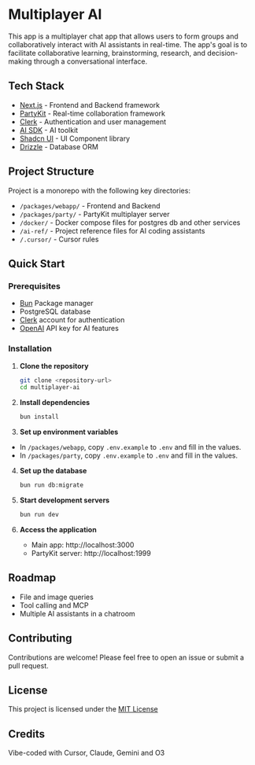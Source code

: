 # Multiplayer AI

This app is a multiplayer chat app that allows users to form groups and collaboratively interact with AI assistants in real-time. The app's goal is to facilitate collaborative learning, brainstorming, research, and decision-making through a conversational interface. 

## Tech Stack

* [Next.js](https://nextjs.org/) - Frontend and Backend framework
* [PartyKit](https://partykit.io/) - Real-time collaboration framework
* [Clerk](https://clerk.com/) - Authentication and user management
* [AI SDK](https://ai-sdk.dev/) - AI toolkit 
* [Shadcn UI](https://ui.shadcn.com/) - UI Component library
* [Drizzle](https://orm.drizzle.team/) - Database ORM

## Project Structure

Project is a monorepo with the following key directories:

* `/packages/webapp/` - Frontend and Backend
* `/packages/party/` - PartyKit multiplayer server
* `/docker/` - Docker compose files for postgres db and other services
* `/ai-ref/` - Project reference files for AI coding assistants
* `/.cursor/` - Cursor rules

## Quick Start

### Prerequisites

- [Bun](https://bun.sh/) Package manager
- PostgreSQL database
- [Clerk](https://clerk.com/) account for authentication
- [OpenAI](https://platform.openai.com/playground) API key for AI features

### Installation

1. **Clone the repository**
   ```sh
   git clone <repository-url>
   cd multiplayer-ai
   ```

2. **Install dependencies**
   ```sh
   bun install
   ```

3. **Set up environment variables**
- In `/packages/webapp`, copy `.env.example` to `.env` and fill in the values.
- In `/packages/party`, copy `.env.example` to `.env` and fill in the values.

4. **Set up the database**
   ```sh
   bun run db:migrate
   ```

5. **Start development servers**
   ```sh
   bun run dev
   ```

6. **Access the application**
   - Main app: http://localhost:3000
   - PartyKit server: http://localhost:1999


## Roadmap

- File and image queries
- Tool calling and MCP
- Multiple AI assistants in a chatroom

## Contributing

Contributions are welcome! Please feel free to open an issue or submit a pull request.

## License

This project is licensed under the [MIT License](LICENSE)

## Credits

Vibe-coded with Cursor, Claude, Gemini and O3